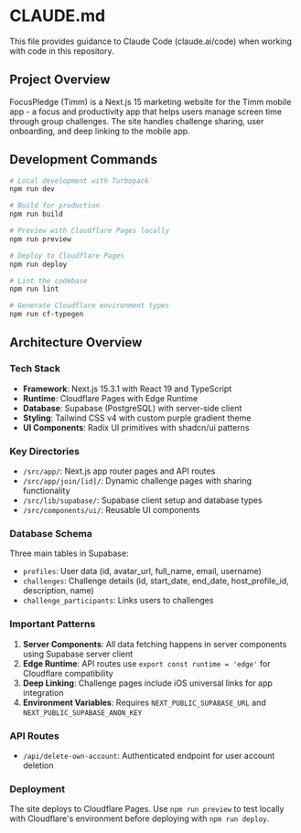 # CLAUDE.md

This file provides guidance to Claude Code (claude.ai/code) when working with code in this repository.

## Project Overview

FocusPledge (Timm) is a Next.js 15 marketing website for the Timm mobile app - a focus and productivity app that helps users manage screen time through group challenges. The site handles challenge sharing, user onboarding, and deep linking to the mobile app.

## Development Commands

```bash
# Local development with Turbopack
npm run dev

# Build for production
npm run build

# Preview with Cloudflare Pages locally
npm run preview

# Deploy to Cloudflare Pages
npm run deploy

# Lint the codebase
npm run lint

# Generate Cloudflare environment types
npm run cf-typegen
```

## Architecture Overview

### Tech Stack
- **Framework**: Next.js 15.3.1 with React 19 and TypeScript
- **Runtime**: Cloudflare Pages with Edge Runtime
- **Database**: Supabase (PostgreSQL) with server-side client
- **Styling**: Tailwind CSS v4 with custom purple gradient theme
- **UI Components**: Radix UI primitives with shadcn/ui patterns

### Key Directories
- `/src/app/`: Next.js app router pages and API routes
- `/src/app/join/[id]/`: Dynamic challenge pages with sharing functionality
- `/src/lib/supabase/`: Supabase client setup and database types
- `/src/components/ui/`: Reusable UI components

### Database Schema
Three main tables in Supabase:
- `profiles`: User data (id, avatar_url, full_name, email, username)
- `challenges`: Challenge details (id, start_date, end_date, host_profile_id, description, name)
- `challenge_participants`: Links users to challenges

### Important Patterns

1. **Server Components**: All data fetching happens in server components using Supabase server client
2. **Edge Runtime**: API routes use `export const runtime = 'edge'` for Cloudflare compatibility
3. **Deep Linking**: Challenge pages include iOS universal links for app integration
4. **Environment Variables**: Requires `NEXT_PUBLIC_SUPABASE_URL` and `NEXT_PUBLIC_SUPABASE_ANON_KEY`

### API Routes
- `/api/delete-own-account`: Authenticated endpoint for user account deletion

### Deployment
The site deploys to Cloudflare Pages. Use `npm run preview` to test locally with Cloudflare's environment before deploying with `npm run deploy`.